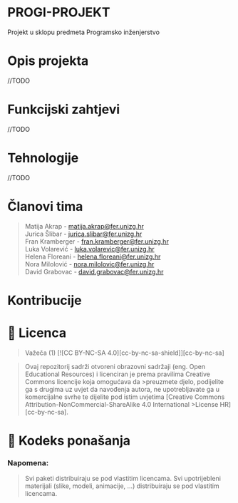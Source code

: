 # PROGI-PROJEKT
Projekt u sklopu predmeta Programsko inženjerstvo

# Opis projekta
//TODO

# Funkcijski zahtjevi
//TODO

# Tehnologije
//TODO

# Članovi tima
>  Matija Akrap - matija.akrap@fer.unizg.hr   
>  Jurica Šlibar - jurica.slibar@fer.unizg.hr  
>  Fran Kramberger - fran.kramberger@fer.unizg.hr  
>  Luka Volarević - luka.volarevic@fer.unizg.hr  
>  Helena Floreani - helena.floreani@fer.unizg.hr  
>  Nora Milolović - nora.milolovic@fer.unizg.hr  
>  David Grabovac - david.grabovac@fer.unizg.hr  
# Kontribucije

# 📝 Licenca
> Važeča (1)
>[![CC BY-NC-SA 4.0][cc-by-nc-sa-shield]][cc-by-nc-sa]

>Ovaj repozitorij sadrži otvoreni obrazovni sadržaji (eng. Open Educational Resources)  i licenciran je prema pravilima Creative Commons licencije koja omogućava da >preuzmete djelo, podijelite ga s drugima uz 
>uvjet da navođenja autora, ne upotrebljavate ga u komercijalne svrhe te dijelite pod istim uvjetima [Creative Commons Attribution-NonCommercial-ShareAlike 4.0 International >License HR][cc-by-nc-sa].

# 📝 Kodeks ponašanja

### Napomena:
>
> Svi paketi distribuiraju se pod vlastitim licencama.
> Svi upotrijebleni materijali  (slike, modeli, animacije, ...) distribuiraju se pod vlastitim licencama.
